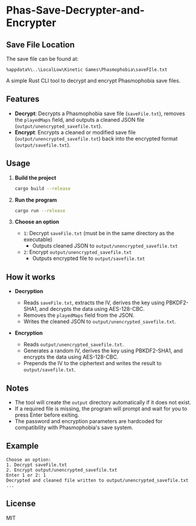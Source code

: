 # Phas-Save-Decrypter-and-Encrypter

## Save File Location

The save file can be found at:

```
%appdata%\..\LocalLow\Kinetic Games\Phasmophobia\saveFIle.txt
```

A simple Rust CLI tool to decrypt and encrypt Phasmophobia save files.

## Features
- **Decrypt**: Decrypts a Phasmophobia save file (`saveFile.txt`), removes the `playedMaps` field, and outputs a cleaned JSON file (`output/unencrypted_savefile.txt`).
- **Encrypt**: Encrypts a cleaned or modified save file (`output/unencrypted_savefile.txt`) back into the encrypted format (`output/savefile.txt`).

## Usage

1. **Build the project**
   ```sh
   cargo build --release
   ```

2. **Run the program**
   ```sh
   cargo run --release
   ```

3. **Choose an option**
   - `1`: Decrypt `saveFile.txt` (must be in the same directory as the executable)
     - Outputs cleaned JSON to `output/unencrypted_savefile.txt`
   - `2`: Encrypt `output/unencrypted_savefile.txt`
     - Outputs encrypted file to `output/savefile.txt`

## How it works
- **Decryption**
  - Reads `saveFile.txt`, extracts the IV, derives the key using PBKDF2-SHA1, and decrypts the data using AES-128-CBC.
  - Removes the `playedMaps` field from the JSON.
  - Writes the cleaned JSON to `output/unencrypted_savefile.txt`.

- **Encryption**
  - Reads `output/unencrypted_savefile.txt`.
  - Generates a random IV, derives the key using PBKDF2-SHA1, and encrypts the data using AES-128-CBC.
  - Prepends the IV to the ciphertext and writes the result to `output/savefile.txt`.

## Notes
- The tool will create the `output` directory automatically if it does not exist.
- If a required file is missing, the program will prompt and wait for you to press Enter before exiting.
- The password and encryption parameters are hardcoded for compatibility with Phasmophobia's save system.

## Example
```
Choose an option:
1. Decrypt saveFile.txt
2. Encrypt output/unencrypted_savefile.txt
Enter 1 or 2: 1
Decrypted and cleaned file written to output/unencrypted_savefile.txt
...
```

## License
MIT
